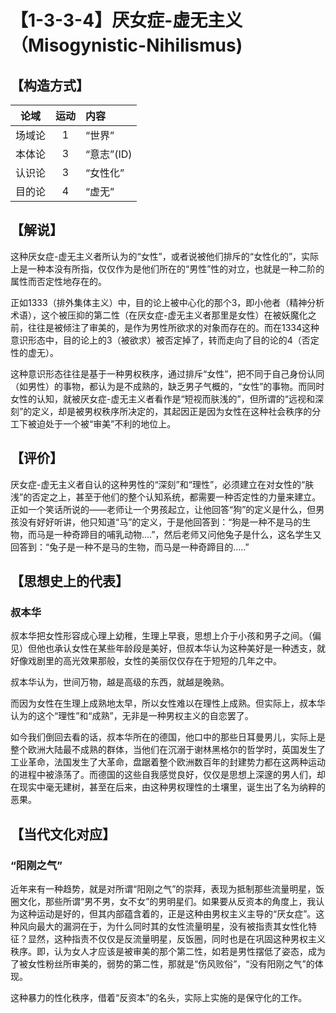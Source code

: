 # 【1-3-3-4】厌女症-虚无主义（Misogynistic-Nihilismus)
## 【构造方式】
| 论域 | 运动           | 内容 |
|:----:|:----------------:|:-----|
| 场域论   |1 | “世界”   |
| 本体论   |3 | “意志”(ID)   |
| 认识论   |3 | “女性化”   |
| 目的论   |4 | “虚无”   |

## 【解说】
这种厌女症-虚无主义者所认为的“女性”，或者说被他们排斥的“女性化的”，实际上是一种本没有所指，仅仅作为是他们所在的“男性”性的对立，也就是一种二阶的属性而否定性地存在的。

正如1333（排外集体主义）中，目的论上被中心化的那个3，即小他者（精神分析术语），这个被压抑的第二性（在厌女症-虚无主义者那里是女性）在被妖魔化之前，往往是被倾注了审美的，是作为男性所欲求的对象而存在的。而在1334这种意识形态中，目的论上的3（被欲求）被否定掉了，转而走向了目的论的4（否定性的虚无）。

这种意识形态往往是基于一种男权秩序，通过排斥“女性”，把不同于自己身份认同（如男性）的事物，都认为是不成熟的，缺乏男子气概的，“女性”的事物。而同时女性的认知，就被厌女症-虚无主义者看作是“短视而肤浅的”，但所谓的“远视和深刻”的定义，却是被男权秩序所决定的，其起因正是因为女性在这种社会秩序的分工下被迫处于一个被“审美”不利的地位上。

## 【评价】
厌女症-虚无主义者自认的这种男性的“深刻”和“理性”，必须建立在对女性的“肤浅”的否定之上，甚至于他们的整个认知系统，都需要一种否定性的力量来建立。正如一个笑话所说的——老师让一个男孩起立，让他回答“狗”的定义是什么，但男孩没有好好听讲，他只知道“马”的定义，于是他回答到：“狗是一种不是马的生物，而马是一种奇蹄目的哺乳动物....”，然后老师又问他兔子是什么，这名学生又回答到：“兔子是一种不是马的生物，而马是一种奇蹄目的.....”

## 【思想史上的代表】

### 叔本华
叔本华把女性形容成心理上幼稚，生理上早衰，思想上介于小孩和男子之间。（偏见）但他也承认女性在某些年龄段是美好，但叔本华认为这种美好是一种透支，就好像戏剧里的高光效果那般，女性的美丽仅仅存在于短短的几年之中。

叔本华认为，世间万物，越是高级的东西，就越是晚熟。

而因为女性在生理上成熟地太早，所以女性难以在理性上成熟。但实际上，叔本华认为的这个“理性”和“成熟”，无非是一种男权主义的自恋罢了。

如今我们倒回去看的话，叔本华所在的德国，他口中的那些日耳曼男儿，实际上是整个欧洲大陆最不成熟的群体，当他们在沉溺于谢林黑格尔的哲学时，英国发生了工业革命，法国发生了大革命，盘踞着整个欧洲数百年的封建势力都在这两种运动的进程中被涤荡了。而德国的这些自我感觉良好，仅仅是思想上深邃的男人们，却在现实中毫无建树，甚至在后来，由这种男权理性的土壤里，诞生出了名为纳粹的恶果。


## 【当代文化对应】
### “阳刚之气”
近年来有一种趋势，就是对所谓“阳刚之气”的崇拜，表现为抵制那些流量明星，饭圈文化，那些所谓“男不男，女不女”的男明星们。如果要从反资本的角度上，我认为这种运动是好的，但其内部蕴含着的，正是这种由男权主义主导的“厌女症”。这种风向最大的漏洞在于，为什么同时其的女性流量明星，没有被指责其女性化特征？显然，这种指责不仅仅是反流量明星，反饭圈，同时也是在巩固这种男权主义秩序。即，认为女人才应该是被审美的那个第二性，如若是男性摆低了姿态，成为了被女性粉丝所审美的，弱势的第二性，那就是“伤风败俗”，“没有阳刚之气”的体现。

这种暴力的性化秩序，借着“反资本”的名头，实际上实施的是保守化的工作。
